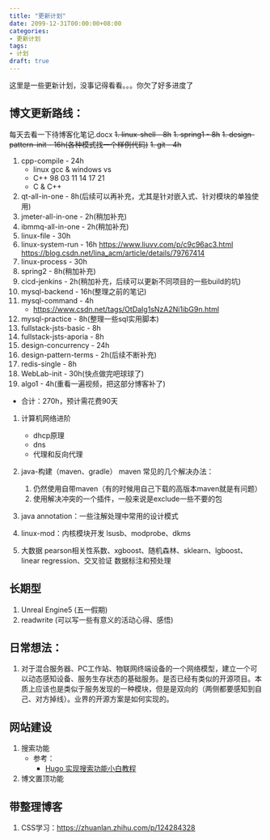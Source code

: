 ```yaml
---
title: "更新计划"
date: 2099-12-31T00:00:00+08:00
categories:
- 更新计划
tags:
- 计划
draft: true
---
```

这里是一些更新计划，没事记得看看。。。你欠了好多进度了
<!--more-->
## 博文更新路线：
每天去看一下待博客化笔记.docx
~~1. linux-shell - 8h~~
~~1. spring1 - 8h~~
~~1. design-pattern-init - 16h(各种模式找一个样例代码)~~
~~1. git - 4h~~
1. cpp-compile - 24h
    - linux gcc & windows vs
    - C++ 98 03 11 14 17 21
    - C & C++
1. qt-all-in-one - 8h(后续可以再补充，尤其是针对嵌入式、针对模块的单独使用)
1. jmeter-all-in-one - 2h(稍加补充)
1. ibmmq-all-in-one - 2h(稍加补充)
1. linux-file - 30h
1. linux-system-run - 16h https://www.liuvv.com/p/c9c96ac3.html https://blog.csdn.net/lina_acm/article/details/79767414
1. linux-process - 30h
1. spring2 - 8h(稍加补充)
1. cicd-jenkins - 2h(稍加补充，后续可以更新不同项目的一些build的坑)
1. mysql-backend - 16h(整理之前的笔记)
1. mysql-command - 4h
    - https://www.csdn.net/tags/OtDaIg1sNzA2Ni1ibG9n.html
1. mysql-practice - 8h(整理一些sql实用脚本)
1. fullstack-jsts-basic - 8h
1. fullstack-jsts-aporia - 8h
1. design-concurrency - 24h
1. design-pattern-terms - 2h(后续不断补充)
1. redis-single - 8h
1. WebLab-init - 30h(快点做完吧球球了)
1. algo1 - 4h(重看一遍视频，把这部分博客补了)
- 合计：270h，预计需花费90天

1. 计算机网络进阶
    - dhcp原理
    - dns
    - 代理和反向代理
1. java-构建（maven、gradle）
    maven 常见的几个解决办法：
    1. 仍然使用自带maven（有的时候用自己下载的高版本maven就是有问题）
    1. 使用解决冲突的一个插件，一般来说是exclude一些不要的包
1. java annotation：一些注解处理中常用的设计模式
1. linux-mod：内核模块开发
    lsusb、modprobe、dkms

1. 大数据
    pearson相关性系数、xgboost、随机森林、sklearn、lgboost、linear regression、交叉验证
    数据标注和预处理



## 长期型
1. Unreal Engine5 (五一假期)
1. readwrite (可以写一些有意义的活动心得、感悟)

## 日常想法：
1. 对于混合服务器、PC工作站、物联网终端设备的一个网络模型，建立一个可以动态感知设备、服务生存状态的基础服务。是否已经有类似的开源项目。本质上应该也是类似于服务发现的一种模块，但是是双向的（两侧都要感知到自己、对方掉线）。业界的开源方案是如何实现的。

## 网站建设
1. 搜索功能
    - 参考：
        - [Hugo 实现搜索功能小白教程](https://blog.csdn.net/weixin_44903718/article/details/108541002)
2. 博文置顶功能

## 带整理博客
1. CSS学习：https://zhuanlan.zhihu.com/p/124284328